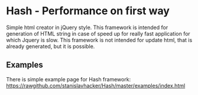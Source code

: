 Hash - Performance on first way
====

Simple html creator in jQuery style. This framework is intended for generation of HTML string in case of speed up for really 
fast application for which Jquery is slow. This framework is not intended for update html, 
that is already generated, but it is possible. 

Examples
----
There is simple example page for Hash framework: https://rawgithub.com/stanislavhacker/Hash/master/examples/index.html
